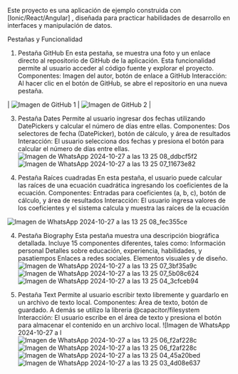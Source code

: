 Este proyecto es una aplicación de ejemplo construida con [Ionic/React/Angular] , diseñada para practicar habilidades de desarrollo en interfaces y manipulación de datos.

Pestañas y Funcionalidad

1. Pestaña GitHub
En esta pestaña, se muestra una foto y un enlace directo al repositorio de GitHub de la aplicación. Esta funcionalidad permite al usuario acceder al código fuente y explorar el proyecto.
Componentes: Imagen del autor, botón de enlace a GitHub
Interacción: Al hacer clic en el botón de GitHub, se abre el repositorio en una nueva pestaña.

| ![Imagen de GitHub 1](https://github.com/user-attachments/assets/4eeb1cfe-6433-4650-aad1-34a991f9215a) | ![Imagen de GitHub 2](https://github.com/user-attachments/assets/f2ee4a35-80cc-407c-be31-b27e3392bff4) |

3. Pestaña Dates
Permite al usuario ingresar dos fechas utilizando DatePickers y calcular el número de días entre ellas.
Componentes: Dos selectores de fecha (DatePicker), botón de cálculo, y área de resultados
Interacción: El usuario selecciona dos fechas y presiona el botón para calcular el número de días entre ellas.
![Imagen de WhatsApp 2024-10-27 a las 13 25 08_ddbcf5f2](https://github.com/user-attachments/assets/a2c04b5d-01bf-42f4-8581-0e65fdd24c6a)
![Imagen de WhatsApp 2024-10-27 a las 13 25 07_11673e82](https://github.com/user-attachments/assets/84383c99-e2c7-436b-8ffa-47ddb062e5b5)

4. Pestaña Raíces cuadradas
En esta pestaña, el usuario puede calcular las raíces de una ecuación cuadrática ingresando los coeficientes de la ecuación.
Componentes: Entradas para coeficientes (a, b, c), botón de cálculo, y área de resultados
Interacción: El usuario ingresa valores de los coeficientes y el sistema calcula y muestra las raíces de la ecuación

![Imagen de WhatsApp 2024-10-27 a las 13 25 08_fec355ce](https://github.com/user-attachments/assets/c016ab2c-51a1-45c0-b7bf-962f98713a06)


4. Pestaña Biography
Esta pestaña muestra una descripción biográfica detallada. Incluye 15 componentes diferentes, tales como:
Información personal
Detalles sobre educación, experiencia, habilidades, y pasatiempos
Enlaces a redes sociales.
Elementos visuales y de diseño.
![Imagen de WhatsApp 2024-10-27 a las 13 25 07_3bf35a9c](https://github.com/user-attachments/assets/f5de4ea7-3cfe-42a9-ab60-66a6392288bd)
![Imagen de WhatsApp 2024-10-27 a las 13 25 07_5b08c624](https://github.com/user-attachments/assets/44cb4eed-6d3b-4302-943b-ddaa474614ea)
![Imagen de WhatsApp 2024-10-27 a las 13 25 04_3cfceb94](https://github.com/user-attachments/assets/02c6d20e-9248-4b8b-a306-d29e4e82a9b7)


5. Pestaña Text
Permite al usuario escribir texto libremente y guardarlo en un archivo de texto local.
Componentes: Área de texto, botón de guardado. A demás se utilizo la libreria @capacitor/filesystem
Interacción: El usuario escribe en el área de texto y presiona el botón para almacenar el contenido en un archivo local.
![Imagen de WhatsApp 2024-10-27 a l![Imagen de WhatsApp 2024-10-27 a las 13 25 06_f2af228c](https://github.com/user-attachments/assets/7fd5b5b0-b60f-4c6e-9b09-5cecf6a8bd9d)
![Imagen de WhatsApp 2024-10-27 a las 13 25 06_f2af228c](https://github.com/user-attachments/assets/347f3738-5230-4cc9-9c61-8bb970e9fd4b)
![Imagen de WhatsApp 2024-10-27 a las 13 25 04_45a20bed](https://github.com/user-attachments/assets/351a289c-9f04-4b9a-8f13-234dea3749c1)
![Imagen de WhatsApp 2024-10-27 a las 13 25 03_4d08e637](https://github.com/user-attachments/assets/e6c309ef-32cd-42da-a24f-73f66130668b)

